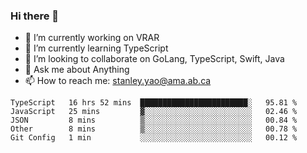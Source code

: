 ### Hi there 👋

- 🔭 I’m currently working on VRAR
- 🌱 I’m currently learning TypeScript
- 👯 I’m looking to collaborate on GoLang, TypeScript, Swift, Java
- 💬 Ask me about Anything
- 📫 How to reach me: stanley.yao@ama.ab.ca


<!--START_SECTION:waka-->
```text
TypeScript   16 hrs 52 mins  ████████████████████████░   95.81 % 
JavaScript   25 mins         ▓░░░░░░░░░░░░░░░░░░░░░░░░   02.46 % 
JSON         8 mins          ▒░░░░░░░░░░░░░░░░░░░░░░░░   00.84 % 
Other        8 mins          ▒░░░░░░░░░░░░░░░░░░░░░░░░   00.78 % 
Git Config   1 min           ░░░░░░░░░░░░░░░░░░░░░░░░░   00.12 % 
```
<!--END_SECTION:waka-->
